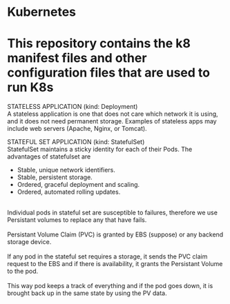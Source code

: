 # Kubernetes
# This repository contains the k8 manifest files and other configuration files that are used to run K8s

STATELESS APPLICATION (kind: Deployment)
<br> A stateless application is one that does not care which network it is using, and it does not need permanent storage. Examples of stateless apps may include web servers (Apache, Nginx, or Tomcat).

STATEFUL SET APPLICATION (kind: StatefulSet)
<br> StatefulSet maintains a sticky identity for each of their Pods. The advantages of statefulset are </br>
<ul>
   <li> Stable, unique network identifiers.
   <li> Stable, persistent storage.
   <li> Ordered, graceful deployment and scaling.
   <li> Ordered, automated rolling updates.
</ul>
<br> Individual pods in stateful set are susceptible to failures, therefore we use Persistant volumes to replace any that have fails. </br>
<br> Persistant Volume Claim (PVC) is granted by EBS (suppose) or any backend storage device. </br>
<br> If any pod in the stateful set requires a storage, it sends the PVC claim request to the EBS and if there is availability, it grants the Persistant Volume to the pod. </br>
<br> This way pod keeps a track of everything and if the pod goes down, it is brought back up in the same state by using the PV data. </br>
